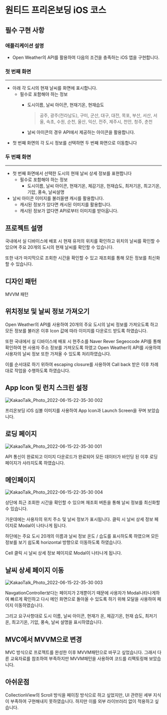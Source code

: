 # 원티드 프리온보딩 iOS 코스

## 필수 구현 사항
### 애플리케이션 설명
- Open Weather의 API를 활용하여 다음의 조건을 충족하는 iOS 앱을 구현합니다.
### 첫 번째 화면

---

- 아래 각 도시의 현재 날씨를 화면에 표시합니다.
    - 필수로 포함해야 하는 정보
        - 도시이름, 날씨 아이콘, 현재기온, 현재습도
            
            > 공주, 광주(전라남도), 구미, 군산, 대구, 대전, 목포, 부산, 서산, 서울, 속초, 수원, 순천, 울산, 익산, 전주, 제주시, 천안, 청주, 춘천
            > 
        - 날씨 아이콘의 경우 API에서 제공하는 아이콘을 활용합니다.
- 첫 번째 화면의 각 도시 정보를 선택하면 두 번째 화면으로 이동합니다

### 두 번째 화면

---

- 첫 번째 화면에서 선택한 도시의 현재 날씨 상세 정보를 표현합니다
    - 필수로 포함해야 하는 정보
        - 도시이름, 날씨 아이콘, 현재기온, 체감기온, 헌재습도, 최저기온, 최고기온, 기압, 풍속, 날씨설명
- 날씨 아이콘 이미지를 불러올땐 캐시를 활용합니다.
    - 캐시된 정보가 있다면 캐시된 이미지를 활용합니다.
    - 캐시된 정보가 없다면 API로부터 이미지를 받아옵니다.
## 프로젝트 설명 
국내에서 실 디바이스에 배포 시 현재 유저의 위치를 확인하고 위치의 날씨를 확인할 수 있으며 주요 20개의 도시의 현재 날씨를 확인할 수 있습니다.

또한 내가 마지막으로 조회한 시간을 확인할 수 있고 재조회를 통해 모든 정보를 최신화할 수 있습니다.

## 디자인 패턴

MVVM 패턴

## 위치정보 및 날씨 정보 가져오기

Open Weather의 API를 사용하여 20개의 주요 도시의 날씨 정보를 가져오도록 하고 모든 정보를 불러온 이후 Icon 값에 따라 이미지를 다운로드 받도록 하였습니다.

또한 국내에서 실 디바이스에 배포 시 현주소를 Naver Rever Segeocode API를 통해 확인하여 현 사용자 주소 정보를 가져오도록 하였고
Open Weather의 API를 사용하여 사용자의 날씨 정보 또한 가져올 수 있도록 처리하였습니다.

이를 순서대로 하기 위하여 escaping closure를 사용하여 Call back 받은 이후 차례대로 작업을 수행하도록 하였습니다.

## App Icon 및 런치 스크린 설정

![KakaoTalk_Photo_2022-06-15-22-35-30 002](https://user-images.githubusercontent.com/66667091/173840608-71e9cb15-7fea-4894-b6e7-f534ce443010.jpeg)

프리온보딩 iOS 심볼 이미지를 사용하여 App Icon과 Launch Screen을 꾸며 보았습니다.

## 로딩 페이지

![KakaoTalk_Photo_2022-06-15-22-35-30 001](https://user-images.githubusercontent.com/66667091/173840882-447ed893-2ae5-4fb0-bad4-ada8c4046bbc.jpeg)

API 통신이 완료되고 이미지 다운로드가 완료되어 모든 데이터가 바인딩 된 이후 로딩 페이지가 사라지도록 하였습니다.

## 메인페이지

![KakaoTalk_Photo_2022-06-15-22-35-30 004](https://user-images.githubusercontent.com/66667091/173840991-d96e116f-bd60-4e99-acfb-b633e6781608.jpeg)

상단에 최근 조회한 시간을 확인할 수 있으며 재조회 버튼을 통해 날씨 정보를 최신화할 수 있습니다.

가운데에는 사용자의 위치 주소 및 날씨 정보가 표시됩니다. 클릭 시 날씨 상세 정보 페이지로 Modal이 나타나게 됩니다.

하단에는 주요 도시 20개의 이름과 날씨 정보 온도 / 습도를 표시하도록 하였으며 모든 정보를 보기 쉽도록 horizontal 방향으로 이동하도록 하였습니다.

Cell 클릭 시 날씨 상세 정보 페이지로 Modal이 나타나게 됩니다.

## 날씨 상세 페이지 이동

![KakaoTalk_Photo_2022-06-15-22-35-30 003](https://user-images.githubusercontent.com/66667091/173840746-ef40d850-0c90-497b-a324-aa491b92fa3c.jpeg)

NavgationController보다는 페이지가 2개뿐이기 때문에 사용자가 Modal나타나게하여 빠르게 확인하고 다시 메인 화면으로 돌아올 수 있도록 하기 위해 모달을 사용하여 페이지 이동하였습니다.

그리고 요구사항대로 도시 이름, 날씨 아이콘, 현재가 온, 체감기온, 헌재 습도, 최저기온, 최고기온, 기압, 풍속, 날씨 설명을 표시하였습니다.

## MVC에서 MVVM으로 변경

MVC 방식으로 프로젝트를 완성한 이후 MVVM패턴으로 바꾸고 싶었습니다. 그래서 다른 교육자료를 참조하여 부족하지만 MVVM패턴을 사용하여 코드를 리팩토링해 보았습니다.

## 아쉬운점

CollectionView의 Scroll 방식을 페이징 방식으로 하고 싶었지만, UI 관련된 세부 지식이 부족하여 구현해내지 못하였습니다. 하지만 이를 외부 라이브러리 없이 적용하고 싶습니다.

